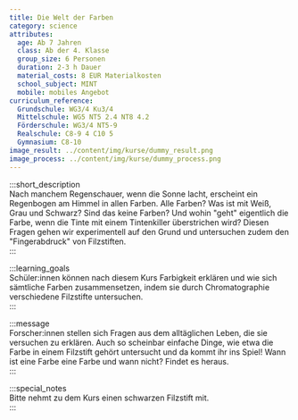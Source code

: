 ```yaml
---
title: Die Welt der Farben
category: science
attributes:
  age: Ab 7 Jahren
  class: Ab der 4. Klasse
  group_size: 6 Personen
  duration: 2-3 h Dauer
  material_costs: 8 EUR Materialkosten
  school_subject: MINT
  mobile: mobiles Angebot
curriculum_reference:
  Grundschule: WG3/4 Ku3/4  
  Mittelschule: WG5 NT5 2.4 NT8 4.2
  Förderschule: WG3/4 NT5-9   
  Realschule: C8-9 4 C10 5
  Gymnasium: C8-10
image_result: ../content/img/kurse/dummy_result.png
image_process: ../content/img/kurse/dummy_process.png
---
```

:::short_description  
Nach manchem Regenschauer, wenn die Sonne lacht, erscheint ein Regenbogen am Himmel in allen Farben. Alle Farben? Was ist mit Weiß, Grau und Schwarz? Sind das keine Farben? Und wohin "geht" eigentlich die Farbe, wenn die Tinte mit einem Tintenkiller überstrichen wird? Diesen Fragen gehen wir experimentell auf den Grund und untersuchen zudem den "Fingerabdruck" von Filzstiften.          
:::

:::learning_goals  
Schüler:innen können nach diesem Kurs Farbigkeit erklären und wie sich sämtliche Farben zusammensetzen, indem sie durch Chromatographie verschiedene Filzstifte untersuchen.                   
:::

:::message  
Forscher:innen stellen sich Fragen aus dem alltäglichen Leben, die sie versuchen zu erklären. Auch so scheinbar einfache Dinge, wie etwa die Farbe in einem Filzstift gehört untersucht und da kommt ihr ins Spiel! Wann ist eine Farbe eine Farbe und wann nicht? Findet es heraus.    
:::  

:::special_notes  
Bitte nehmt zu dem Kurs einen schwarzen Filzstift mit.     
:::

